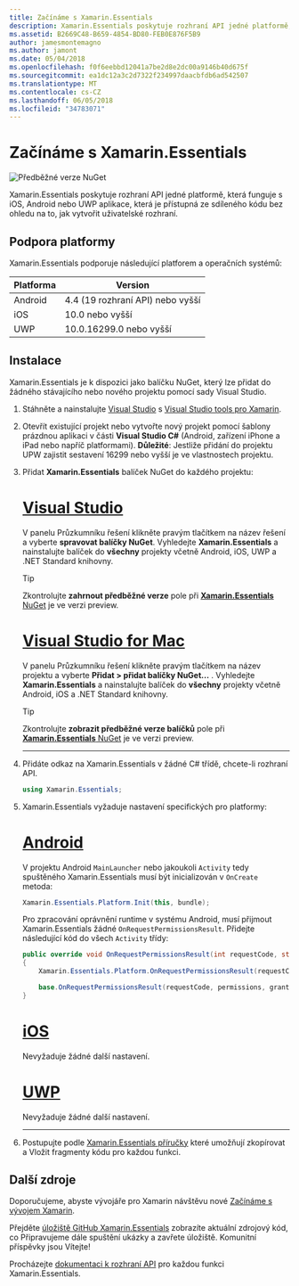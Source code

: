 ```yaml
---
title: Začínáme s Xamarin.Essentials
description: Xamarin.Essentials poskytuje rozhraní API jedné platformě, která funguje s iOS, Android nebo UWP aplikace, která je přístupná ze sdíleného kódu bez ohledu na to, jak vytvořit uživatelské rozhraní.
ms.assetid: B2669C48-B659-4854-BD80-FEB0E876F5B9
author: jamesmontemagno
ms.author: jamont
ms.date: 05/04/2018
ms.openlocfilehash: f0f6eebbd12041a7be2d8e2dc00a9146b40d675f
ms.sourcegitcommit: ea1dc12a3c2d7322f234997daacbfdb6ad542507
ms.translationtype: MT
ms.contentlocale: cs-CZ
ms.lasthandoff: 06/05/2018
ms.locfileid: "34783071"
---
```

# <a name="get-started-with-xamarinessentials"></a>Začínáme s Xamarin.Essentials

![Předběžné verze NuGet](~/media/shared/pre-release.png)

Xamarin.Essentials poskytuje rozhraní API jedné platformě, která funguje s iOS, Android nebo UWP aplikace, která je přístupná ze sdíleného kódu bez ohledu na to, jak vytvořit uživatelské rozhraní.

## <a name="platform-support"></a>Podpora platformy

Xamarin.Essentials podporuje následující platforem a operačních systémů:

| Platforma | Version |
| --- | --- |
| Android | 4.4 (19 rozhraní API) nebo vyšší |
| iOS |10.0 nebo vyšší |
| UWP | 10.0.16299.0 nebo vyšší |

## <a name="installation"></a>Instalace

Xamarin.Essentials je k dispozici jako balíčku NuGet, který lze přidat do žádného stávajícího nebo nového projektu pomocí sady Visual Studio.

1. Stáhněte a nainstalujte [Visual Studio](http://visualstudio.com) s [Visual Studio tools pro Xamarin](~/cross-platform/get-started/installation/index.md).

2. Otevřít existující projekt nebo vytvořte nový projekt pomocí šablony prázdnou aplikaci v části **Visual Studio C#** (Android, zařízení iPhone a iPad nebo napříč platformami). **Důležité**: Jestliže přidání do projektu UPW zajistit sestavení 16299 nebo vyšší je ve vlastnostech projektu.

3. Přidat **Xamarin.Essentials** balíček NuGet do každého projektu:

    # <a name="visual-studiotabwindows"></a>[Visual Studio](#tab/windows)

    V panelu Průzkumníku řešení klikněte pravým tlačítkem na název řešení a vyberte **spravovat balíčky NuGet**. Vyhledejte **Xamarin.Essentials** a nainstalujte balíček do **všechny** projekty včetně Android, iOS, UWP a .NET Standard knihovny.

    > [!TIP]
    > Zkontrolujte **zahrnout předběžné verze** pole při [ **Xamarin.Essentials** NuGet](https://www.nuget.org/packages/Xamarin.Essentials) je ve verzi preview.

    # <a name="visual-studio-for-mactabmacos"></a>[Visual Studio for Mac](#tab/macos)

    V panelu Průzkumníku řešení klikněte pravým tlačítkem na název projektu a vyberte **Přidat > přidat balíčky NuGet...** . Vyhledejte **Xamarin.Essentials** a nainstalujte balíček do **všechny** projekty včetně Android, iOS a .NET Standard knihovny.

    > [!TIP]
    > Zkontrolujte **zobrazit předběžné verze balíčků** pole při [ **Xamarin.Essentials** NuGet](https://www.nuget.org/packages/Xamarin.Essentials) je ve verzi preview.

    -----

4. Přidáte odkaz na Xamarin.Essentials v žádné C# třídě, chcete-li rozhraní API.

    ```csharp
    using Xamarin.Essentials;
    ```

5. Xamarin.Essentials vyžaduje nastavení specifických pro platformy:

    # <a name="androidtabandroid"></a>[Android](#tab/android)

    V projektu Android `MainLauncher` nebo jakoukoli `Activity` tedy spuštěného Xamarin.Essentials musí být inicializován v `OnCreate` metoda:

    ```csharp
    Xamarin.Essentials.Platform.Init(this, bundle);
    ```

    Pro zpracování oprávnění runtime v systému Android, musí přijmout Xamarin.Essentials žádné `OnRequestPermissionsResult`. Přidejte následující kód do všech `Activity` třídy:

    ```csharp
    public override void OnRequestPermissionsResult(int requestCode, string[] permissions, [GeneratedEnum] Android.Content.PM.Permission[] grantResults)
    {
        Xamarin.Essentials.Platform.OnRequestPermissionsResult(requestCode, permissions, grantResults);

        base.OnRequestPermissionsResult(requestCode, permissions, grantResults);
    }
    ```

    # <a name="iostabios"></a>[iOS](#tab/ios)

    Nevyžaduje žádné další nastavení.

    # <a name="uwptabuwp"></a>[UWP](#tab/uwp)

    Nevyžaduje žádné další nastavení.

    -----

6. Postupujte podle [Xamarin.Essentials příručky](index.md) které umožňují zkopírovat a Vložit fragmenty kódu pro každou funkci.

## <a name="other-resources"></a>Další zdroje

Doporučujeme, abyste vývojáře pro Xamarin návštěvu nové [Začínáme s vývojem Xamarin](~/cross-platform/getting-started/index.md).

Přejděte [úložiště GitHub Xamarin.Essentials](http://github.com/xamarin/Essentials) zobrazíte aktuální zdrojový kód, co Připravujeme dále spuštění ukázky a zavřete úložiště. Komunitní příspěvky jsou Vítejte!

Procházejte [dokumentaci k rozhraní API](xref:Xamarin.Essentials) pro každou funkci Xamarin.Essentials.
